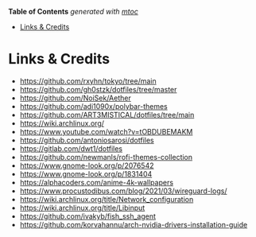 <!-- START OF TOC !DO NOT EDIT THIS CONTENT MANUALLY-->
**Table of Contents**  *generated with [mtoc](https://github.com/containerscrew/mtoc)*
- [Links & Credits](#links-&-credits)
<!-- END OF TOC -->

# Links & Credits

* https://github.com/rxyhn/tokyo/tree/main
* https://github.com/gh0stzk/dotfiles/tree/master
* https://github.com/NoiSek/Aether
* https://github.com/adi1090x/polybar-themes
* https://github.com/ART3MISTICAL/dotfiles/tree/main
* https://wiki.archlinux.org/
* https://www.youtube.com/watch?v=tOBDUBEMAKM
* https://github.com/antoniosarosi/dotfiles
* https://gitlab.com/dwt1/dotfiles
* https://github.com/newmanls/rofi-themes-collection
* https://www.gnome-look.org/p/2076542
* https://www.gnome-look.org/p/1831404
* https://alphacoders.com/anime-4k-wallpapers
* https://www.procustodibus.com/blog/2021/03/wireguard-logs/
* https://wiki.archlinux.org/title/Network_configuration
* https://wiki.archlinux.org/title/Libinput
* https://github.com/ivakyb/fish_ssh_agent
* https://github.com/korvahannu/arch-nvidia-drivers-installation-guide
